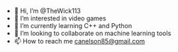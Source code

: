 - 👋 Hi, I’m @TheWick113
- 👀 I’m interested in video games
- 🌱 I’m currently learning C++ and Python
- 💞️ I’m looking to collaborate on machine learning tools
- 📫 How to reach me canelson85@gmail.com

<!---
TheWick113/TheWick113 is a ✨ special ✨ repository because its `README.md` (this file) appears on your GitHub profile.
You can click the Preview link to take a look at your changes.
--->
